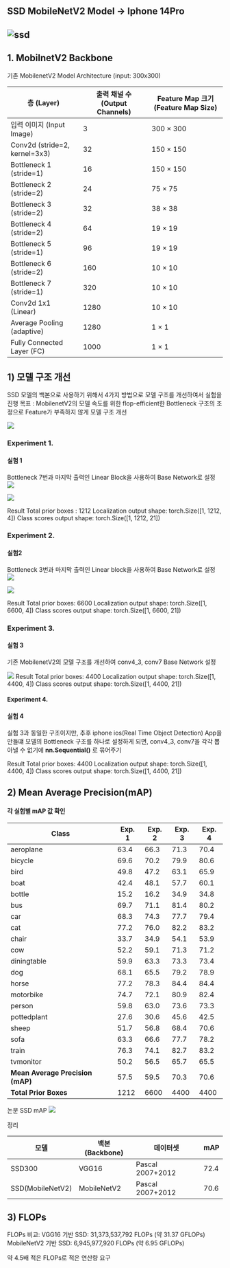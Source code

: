 ## SSD MobileNetV2 Model -> Iphone 14Pro

![ssd](https://github.com/user-attachments/assets/4c0b088a-9bf2-412a-9535-bab8e3ee62a5)
---


## 1. MobilnetV2 Backbone

기존 MobilenetV2 Model Architecture (input: 300x300)

| 층 (Layer)                       | 출력 채널 수 (Output Channels) | Feature Map 크기 (Feature Map Size) |
|----------------------------------|-------------------------------|------------------------------------|
| 입력 이미지 (Input Image)        | 3                             | 300 × 300                         |
| Conv2d (stride=2, kernel=3x3)    | 32                            | 150 × 150                         |
| Bottleneck 1 (stride=1)          | 16                            | 150 × 150                         |
| Bottleneck 2 (stride=2)          | 24                            | 75 × 75                           |
| Bottleneck 3 (stride=2)          | 32                            | 38 × 38                           |
| Bottleneck 4 (stride=2)          | 64                            | 19 × 19                           |
| Bottleneck 5 (stride=1)          | 96                            | 19 × 19                           |
| Bottleneck 6 (stride=2)          | 160                           | 10 × 10                           |
| Bottleneck 7 (stride=1)          | 320                           | 10 × 10                           |
| Conv2d 1x1 (Linear)              | 1280                          | 10 × 10                           |
| Average Pooling (adaptive)       | 1280                          | 1 × 1                             |
| Fully Connected Layer (FC)       | 1000                          | 1 × 1                             |




## 1) 모델 구조 개선
SSD 모델의 백본으로 사용하기 위해서 4가지 방법으로 모델 구조를 개선하여서 실험을 진행
목표 : MobilenetV2의 모델 속도를 위한 flop-efficient한 Bottleneck 구조의 조정으로 Feature가 부족하지 않게 모델 구조 개선

![](https://velog.velcdn.com/images/qkrdbstn24/post/be816177-c585-49e0-a90b-9cff88052d2d/image.png)


### Experiment 1.
#### 실험 1
Bottleneck 7번과 마지막 출력인 Linear Block을 사용하여 Base Network로 설정
![](https://velog.velcdn.com/images/qkrdbstn24/post/a755b2a6-a15c-4f70-a27c-99b71360381a/image.png)

![](https://velog.velcdn.com/images/qkrdbstn24/post/a3a4cdc2-3a9c-4cde-9f7e-aba9b166a510/image.png)

Result
Total prior boxes : 1212
Localization output shape: torch.Size([1, 1212, 4])
Class scores output shape: torch.Size([1, 1212, 21])


### Experiment 2.
#### 실험2
Bottleneck 3번과 마지막 출력인 Linear block을 사용하여 Base Network로 설정
![](https://velog.velcdn.com/images/qkrdbstn24/post/f9cefa8c-01cb-407a-8df3-d415c3b5247d/image.png)

![](https://velog.velcdn.com/images/qkrdbstn24/post/7bcb3635-a58f-40da-af8d-030ff23efc36/image.png)

Result
Total prior boxes: 6600
Localization output shape: torch.Size([1, 6600, 4])
Class scores output shape: torch.Size([1, 6600, 21])



### Experiment 3.
#### 실험 3
기존 MobilenetV2의 모델 구조를 개선하여 conv4_3, conv7 Base Network 설정

![](https://velog.velcdn.com/images/qkrdbstn24/post/b35364e9-0971-43d6-95b4-4ae20a40f939/image.png)
Result
Total prior boxes: 4400
Localization output shape: torch.Size([1, 4400, 4])
Class scores output shape: torch.Size([1, 4400, 21])


#### Experiment 4.
#### 실험 4
실험 3과 동일한 구조이지만, 추후 iphone ios(Real Time Object Detection) App을 만들떄 모델의 Bottleneck 구조를 하나로 설정하게 되면, conv4_3, conv7을 각각 뽑아낼 수 없기에 **nn.Sequential()** 로 묶어주기

Result
Total prior boxes: 4400
Localization output shape: torch.Size([1, 4400, 4])
Class scores output shape: torch.Size([1, 4400, 21])


## 2) Mean Average Precision(mAP)
#### 각 실험별 mAP 값 확인
| Class                         | Exp. 1 | Exp. 2 | Exp. 3 | Exp. 4 |
|-------------------------------|-------|-------|-------|-------|
| aeroplane                     | 63.4  | 66.3  | 71.3  | 70.4  |
| bicycle                       | 69.6  | 70.2  | 79.9  | 80.6  |
| bird                          | 49.8  | 47.2  | 63.1  | 65.9  |
| boat                          | 42.4  | 48.1  | 57.7  | 60.1  |
| bottle                        | 15.2  | 16.2  | 34.9  | 34.8  |
| bus                           | 69.7  | 71.1  | 81.4  | 80.2  |
| car                           | 68.3  | 74.3  | 77.7  | 79.4  |
| cat                           | 77.2  | 76.0  | 82.2  | 83.2  |
| chair                         | 33.7  | 34.9  | 54.1  | 53.9  |
| cow                           | 52.2  | 59.1  | 71.3  | 71.2  |
| diningtable                   | 59.9  | 63.3  | 73.3  | 73.4  |
| dog                           | 68.1  | 65.5  | 79.2  | 78.9  |
| horse                         | 77.2  | 78.3  | 84.4  | 84.4  |
| motorbike                     | 74.7  | 72.1  | 80.9  | 82.4  |
| person                        | 59.8  | 63.0  | 73.6  | 73.3  |
| pottedplant                   | 27.6  | 30.6  | 45.6  | 42.5  |
| sheep                         | 51.7  | 56.8  | 68.4  | 70.6  |
| sofa                          | 63.3  | 66.6  | 77.7  | 78.2  |
| train                         | 76.3  | 74.1  | 82.7  | 83.2  |
| tvmonitor                     | 50.2  | 56.5  | 65.7  | 65.5  |
| **Mean Average Precision (mAP)** | 57.5  | 59.5  | 70.3  | 70.6  |
| **Total Prior Boxes**           | 1212  | 6600  | 4400  | 4400  |


논문 SSD mAP
![](https://velog.velcdn.com/images/qkrdbstn24/post/901ea880-0c9c-4671-b3b1-14aa6dbb4101/image.png)

정리

| 모델              | 백본(Backbone)    | 데이터셋        | mAP  |
|-------------------|-------------------|-----------------|------|
| SSD300            | VGG16             | Pascal 2007+2012 | 72.4 |
| SSD(MobileNetV2)  | MobileNetV2        | Pascal 2007+2012 | 70.6 |


## 3) FLOPs

FLOPs 비교:
VGG16 기반 SSD: 31,373,537,792 FLOPs (약 31.37 GFLOPs)
MobileNetV2 기반 SSD: 6,945,977,920 FLOPs (약 6.95 GFLOPs)

약 4.5배 적은 FLOPs로 적은 연산량 요구
